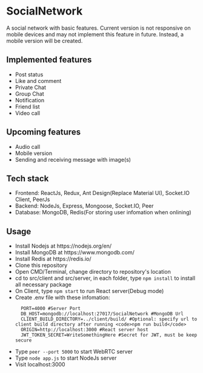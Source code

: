 # SocialNetwork
A social network with basic features.
Current version is not responsive on mobile devices and may not implement this feature in future. Instead, a mobile version will be created.

<h2>Implemented features</h2>
<ul>
  <li>Post status</li>
  <li>Like and comment</li>
  <li>Private Chat</li>
  <li>Group Chat</li>
  <li>Notification</li>
  <li>Friend list</li>
  <li>Video call</li>
</ul>

<h2>Upcoming features</h2>
<ul>
  <li>Audio call</li>
  <li>Mobile version</li>
  <li>Sending and receiving message with image(s)</li>
</ul>

<h2>Tech stack</h2>
<ul>
  <li>Frontend: ReactJs, Redux, Ant Design(Replace Material UI), Socket.IO Client, PeerJs</li>
  <li>Backend: NodeJs, Express, Mongoose, Socket.IO, Peer</li>
  <li>Database: MongoDB, Redis(For storing user infomation when onlining)</li>
</ul>

<h2>Usage</h2>
<ul>
  <li>Install Nodejs at https://nodejs.org/en/</li>
  <li>Install MongoDB at https://www.mongodb.com/</li>
  <li>Install Redis at https://redis.io/</li>
  <li>Clone this repository</li>
  <li>Open CMD/Terminal, change directory to repository's location</li>
  <li>cd to src/client and src/server, in each folder, type <code>npm install</code> to install all necessary package</li>
  <li>On Client, type <code>npm start</code> to run React server(Debug mode)</li>
  <li>
      Create .env file with these infomation:
    
      PORT=4000 #Server Port
      DB_HOST=mongodb://localhost:27017/SocialNetwork #MongoDB Url
      CLIENT_BUILD_DIRECTORY=../client/build/ #Optional: specify url to client build directory after running <code>npm run build</code>
      ORIGIN=http://localhost:3000 #React server host
      JWT_TOKEN_SECRET=WriteSomethingHere #Secret for JWT, must be keep secure
  </li>
  <li>Type <code>peer --port 5000</code> to start WebRTC server</li>
  <li>Type <code>node app.js</code> to start NodeJs server</li>
  <li>Visit localhost:3000</li>
</ul>


